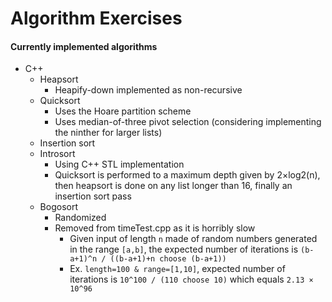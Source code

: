 # Algorithm Exercises
#### Currently implemented algorithms
- C++
  - Heapsort
    - Heapify-down implemented as non-recursive
  - Quicksort
    - Uses the Hoare partition scheme
    - Uses median-of-three pivot selection (considering implementing the ninther for larger lists)
  - Insertion sort
  - Introsort
    - Using C++ STL implementation
    - Quicksort is performed to a maximum depth given by 2×log2(n), then heapsort is done on any list longer than 16, finally an insertion sort pass
  - Bogosort
    - Randomized
    - Removed from timeTest.cpp as it is horribly slow
      - Given input of length `n` made of random numbers generated in the range `[a,b]`, the expected number of iterations is `(b-a+1)^n / ((b-a+1)+n choose (b-a+1))`
      - Ex. `length=100 & range=[1,10]`, expected number of iterations is `10^100 / (110 choose 10)` which equals `2.13 × 10^96`
